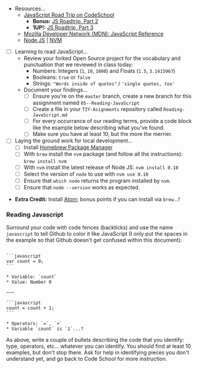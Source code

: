 * Resources...
  * [JavaScript Road Trip on CodeSchool](http://javascript-roadtrip.codeschool.com/)
    * **Bonus:** [JS Roadtrip, Part 2](https://www.codeschool.com/courses/javascript-road-trip-part-2)
    * **1UP!:** [JS Roadtrip, Part 3](https://www.codeschool.com/courses/javascript-road-trip-part-3)
  * [Mozilla Developer Network (MDN): JavaScript Reference](https://developer.mozilla.org/en-US/docs/Web/JavaScript)
  * [Node JS](http://nodejs.org) | [NVM](https://github.com/creationix/nvm)
* [ ] Learning to read JavaScript...
  * Review your forked Open Source project for the vocabulary and punctuation that we reviewed in class today:
    * Numbers: Integers (`1`, `10`, `1000`) and Floats (`1.5`, `3.1415967`)
    * Booleans: `true` or `false`
    * Strings: `"Words inside of quotes"` / `'single quotes, too'`
  * Document your findings...
    * [ ] Ensure you're on the `master` branch, create a new branch for this assignment named `05--Reading-JavaScript`
    * [ ] Create a file in your `TIY-Asignments` repository called `Reading-JavaScript.md`
    * [ ] For every occurrance of our reading terms, provide a code block like the example below describing what you've found.
    * [ ] Make sure you have at least 10, but the more the merrier.
* [ ] Laying the ground work for local development...
  * [ ] Install [Homebrew Package Manager](http://brew.sh)
  * [ ] With `brew` install the `nvm` package (and follow all the instructions): `brew install nvm`
  * [ ] With `nvm` install the latest release of Node JS: `nvm install 0.10`
  * [ ] Select the version of `node` to use with `nvm use 0.10`
  * [ ] Ensure that `which node` returns the program installed by `nvm`.
  * [ ] Ensure that `node --version` works as expected.
* **Extra Credit:** Install [Atom](http://atom.io); bonus points if you can install via `brew`...!

### Reading Javascript

Surround your code with code fences (backticks) and use the name `javascript` to tell Github to color it like JavaScript (I only put the spaces in the example so that Github doesn't get confused within this document):

<pre><code>
```javascript
var count = 0;
```
 
* Variable: `count`
* Value: Number 0
 
~~~
 
```javascript
count = count + 1;
```
 
* Operators: `=`, `+`
* Variable `count` is `1`...?
</code></pre>

As above, write a couple of bullets describing the code that you identify: type, operators, etc... whatever you can identify. You should find at least 10 examples, but don't stop there. Ask for help in identifying pieces you don't understand yet, and go back to Code School for more instruction.
